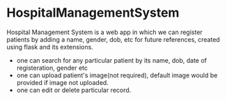 # HospitalManagementSystem
Hospital Management System is a web app in which we can register patients by adding a name, gender, dob, etc for future references, created using flask and its extensions.
- one can search for any particular patient by its name, dob, date of registeration, gender etc
- one can upload patient's image(not required), default image would be provided if image not uploaded.
- one can edit or delete particular record.

